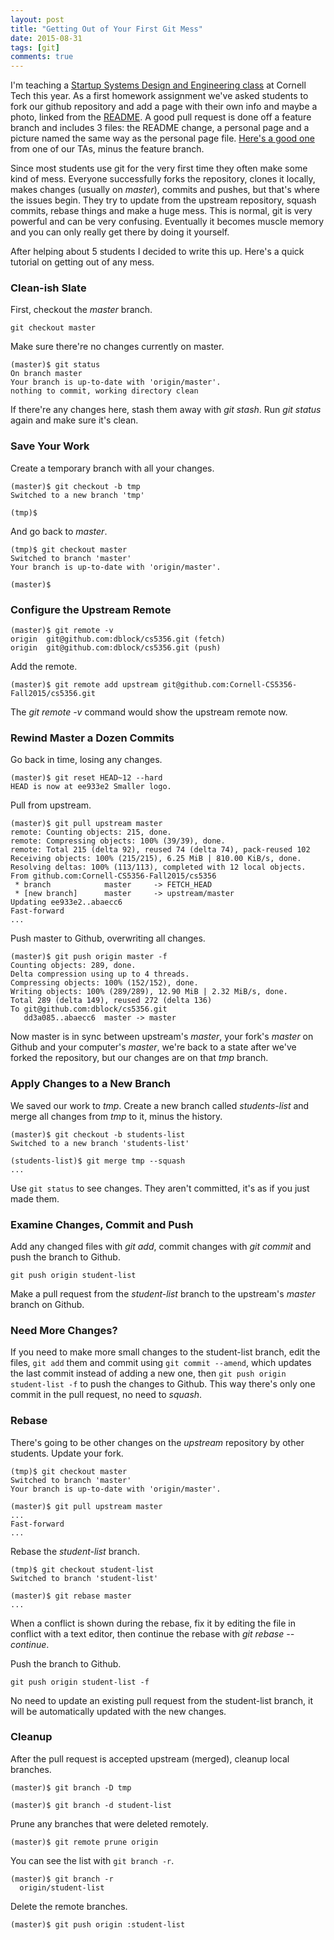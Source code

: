 ```yaml
---
layout: post
title: "Getting Out of Your First Git Mess"
date: 2015-08-31
tags: [git]
comments: true
---
```

I'm teaching a [Startup Systems Design and Engineering class](https://github.com/Cornell-CS5356-Fall2015/cs5356) at Cornell Tech this year. As a first homework assignment we've asked students to fork our github repository and add a page with their own info and maybe a photo, linked from the [README](https://github.com/Cornell-CS5356-Fall2015/cs5356/blob/master/README.md#students). A good pull request is done off a feature branch and includes 3 files: the README change, a personal page and a picture named the same way as the personal page file. [Here's a good one](https://github.com/Cornell-CS5356-Fall2015/cs5356/pull/6) from one of our TAs, minus the feature branch.

Since most students use git for the very first time they often make some kind of mess. Everyone successfully forks the repository, clones it locally, makes changes (usually on _master_), commits and pushes, but that's where the issues begin. They try to update from the upstream repository, squash commits, rebase things and make a huge mess. This is normal, git is very powerful and can be very confusing. Eventually it becomes muscle memory and you can only really get there by doing it yourself.

After helping about 5 students I decided to write this up. Here's a quick tutorial on getting out of any mess.

### Clean-ish Slate

First, checkout the _master_ branch.

```
git checkout master
```

Make sure there're no changes currently on master.

```
(master)$ git status
On branch master
Your branch is up-to-date with 'origin/master'.
nothing to commit, working directory clean
```

If there're any changes here, stash them away with _git stash_. Run _git status_ again and make sure it's clean.

### Save Your Work

Create a temporary branch with all your changes.

```
(master)$ git checkout -b tmp
Switched to a new branch 'tmp'

(tmp)$
```

And go back to _master_.

```
(tmp)$ git checkout master
Switched to branch 'master'
Your branch is up-to-date with 'origin/master'.

(master)$
```

### Configure the Upstream Remote

```
(master)$ git remote -v
origin  git@github.com:dblock/cs5356.git (fetch)
origin  git@github.com:dblock/cs5356.git (push)
```

Add the remote.

```
(master)$ git remote add upstream git@github.com:Cornell-CS5356-Fall2015/cs5356.git
```

The _git remote -v_ command would show the upstream remote now.

### Rewind Master a Dozen Commits

Go back in time, losing any changes.

```
(master)$ git reset HEAD~12 --hard
HEAD is now at ee933e2 Smaller logo.
```

Pull from upstream.

```
(master)$ git pull upstream master
remote: Counting objects: 215, done.
remote: Compressing objects: 100% (39/39), done.
remote: Total 215 (delta 92), reused 74 (delta 74), pack-reused 102
Receiving objects: 100% (215/215), 6.25 MiB | 810.00 KiB/s, done.
Resolving deltas: 100% (113/113), completed with 12 local objects.
From github.com:Cornell-CS5356-Fall2015/cs5356
 * branch            master     -> FETCH_HEAD
 * [new branch]      master     -> upstream/master
Updating ee933e2..abaecc6
Fast-forward
...
```

Push master to Github, overwriting all changes.

```
(master)$ git push origin master -f
Counting objects: 289, done.
Delta compression using up to 4 threads.
Compressing objects: 100% (152/152), done.
Writing objects: 100% (289/289), 12.90 MiB | 2.32 MiB/s, done.
Total 289 (delta 149), reused 272 (delta 136)
To git@github.com:dblock/cs5356.git
   dd3a085..abaecc6  master -> master
```

Now master is in sync between upstream's _master_, your fork's _master_ on Github and your computer's _master_, we're back to a state after we've forked the repository, but our changes are on that _tmp_ branch.

### Apply Changes to a New Branch

We saved our work to _tmp_. Create a new branch called _students-list_ and merge all changes from _tmp_ to it, minus the history.

```
(master)$ git checkout -b students-list
Switched to a new branch 'students-list'

(students-list)$ git merge tmp --squash
...
```

Use `git status` to see changes. They aren't committed, it's as if you just made them.

### Examine Changes, Commit and Push

Add any changed files with _git add_, commit changes with _git commit_ and push the branch to Github.

```
git push origin student-list
```

Make a pull request from the _student-list_ branch to the upstream's _master_ branch on Github.

### Need More Changes?

If you need to make more small changes to the student-list branch, edit the files, `git add` them and commit using `git commit --amend`, which updates the last commit instead of adding a new one, then `git push origin student-list -f` to push the changes to Github. This way there's only one commit in the pull request, no need to _squash_.

### Rebase

There's going to be other changes on the _upstream_ repository by other students. Update your fork.

```
(tmp)$ git checkout master
Switched to branch 'master'
Your branch is up-to-date with 'origin/master'.

(master)$ git pull upstream master
...
Fast-forward
...
```

Rebase the _student-list_ branch.

```
(tmp)$ git checkout student-list
Switched to branch 'student-list'

(master)$ git rebase master
...
```

When a conflict is shown during the rebase, fix it by editing the file in conflict with a text editor, then continue the rebase with _git rebase --continue_.

Push the branch to Github.

```
git push origin student-list -f
```

No need to update an existing pull request from the student-list branch, it will be automatically updated with the new changes.

### Cleanup

After the pull request is accepted upstream (merged), cleanup local branches.

```
(master)$ git branch -D tmp

(master)$ git branch -d student-list
```

Prune any branches that were deleted remotely.

```
(master)$ git remote prune origin
```

You can see the list with `git branch -r`.

```
(master)$ git branch -r
  origin/student-list
```

Delete the remote branches.

```
(master)$ git push origin :student-list
```
